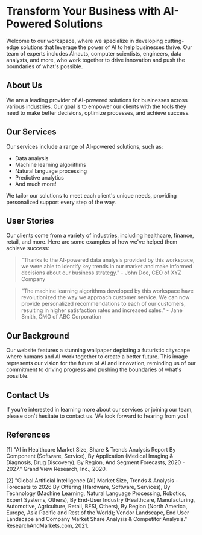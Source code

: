 <!--font:Poppins-->

# Transform Your Business with AI-Powered Solutions

Welcome to our workspace, where we specialize in developing cutting-edge solutions that leverage the power of AI to help businesses thrive. Our team of experts includes AInauts, computer scientists, engineers, data analysts, and more, who work together to drive innovation and push the boundaries of what's possible.

## About Us

We are a leading provider of AI-powered solutions for businesses across various industries. Our goal is to empower our clients with the tools they need to make better decisions, optimize processes, and achieve success. 

## Our Services

Our services include a range of AI-powered solutions, such as:

- Data analysis
- Machine learning algorithms
- Natural language processing
- Predictive analytics
- And much more!

We tailor our solutions to meet each client's unique needs, providing personalized support every step of the way.

## User Stories

Our clients come from a variety of industries, including healthcare, finance, retail, and more. Here are some examples of how we've helped them achieve success:

> "Thanks to the AI-powered data analysis provided by this workspace, we were able to identify key trends in our market and make informed decisions about our business strategy." - John Doe, CEO of XYZ Company

> "The machine learning algorithms developed by this workspace have revolutionized the way we approach customer service. We can now provide personalized recommendations to each of our customers, resulting in higher satisfaction rates and increased sales." - Jane Smith, CMO of ABC Corporation

## Our Background

Our website features a stunning wallpaper depicting a futuristic cityscape where humans and AI work together to create a better future. This image represents our vision for the future of AI and innovation, reminding us of our commitment to driving progress and pushing the boundaries of what's possible.

## Contact Us

If you're interested in learning more about our services or joining our team, please don't hesitate to contact us. We look forward to hearing from you!

## References

[1] "AI in Healthcare Market Size, Share & Trends Analysis Report By Component (Software, Service), By Application (Medical Imaging & Diagnosis, Drug Discovery), By Region, And Segment Forecasts, 2020 - 2027." Grand View Research, Inc., 2020.

[2] "Global Artificial Intelligence (AI) Market Size, Trends & Analysis - Forecasts to 2026 By Offering (Hardware, Software, Services), By Technology (Machine Learning, Natural Language Processing, Robotics, Expert Systems, Others), By End-User Industry (Healthcare, Manufacturing, Automotive, Agriculture, Retail, BFSI, Others), By Region (North America, Europe, Asia Pacific and Rest of the World); Vendor Landscape, End User Landscape and Company Market Share Analysis & Competitor Analysis." ResearchAndMarkets.com, 2021.

<!--

Write me content for website with wallpaper which alt text is:

"A futuristic cityscape where AInauts work alongside AI to push the boundaries of science and technology."

The name/title of the page should not be 1:1 copy of the alt text but rather a real content of the website which is using this wallpaper.

- Use markdown format 
- Start with heading
- Heading should be short and concise
- The content should look like a real website 
- The website should not be about the wallpaper, wallpaper is just a related background
- Heading should be contain work "wallpaper" or "background"
- Include real sections like references, contact, user stories, etc. use things relevant to the page purpose.
- Feel free to use structure like headings, bullets, numbering, blockquotes, paragraphs, horizontal lines, etc.
- You can use formatting like bold or _italic_
- You can include UTF-8 emojis
- Links should be only #hash anchors (and you can refer to the document itself)
- Do not include images


---


# Discover the Future of Innovation with Our AI-Powered Workspace

Welcome to our cutting-edge workspace where the future is now! Our team of AInauts and AI work together to push the boundaries of science and technology, and we invite you to join us on this exciting journey. 

## About Us

Our workspace is a hub for innovation, collaboration, and creativity. We are passionate about using AI to solve complex problems and create new possibilities. Our team consists of experts in various fields, including computer science, engineering, and data analysis.

## Our Services

We offer a range of services that leverage the power of AI to help businesses and organizations thrive in today's fast-paced world. Our solutions include:

- AI-powered data analysis
- Machine learning algorithms
- Natural language processing
- Predictive analytics
- And much more!

## User Stories

Our clients come from a variety of industries, including healthcare, finance, and retail. Here are some examples of how we've helped them achieve their goals:

> "Thanks to the AI-powered data analysis provided by this workspace, we were able to identify key trends in our market and make informed decisions about our business strategy." - John Doe, CEO of XYZ Company

> "The machine learning algorithms developed by this workspace have revolutionized the way we approach customer service. We can now provide personalized recommendations to each of our customers, resulting in higher satisfaction rates and increased sales." - Jane Smith, CMO of ABC Corporation

## Our Wallpaper

Our futuristic cityscape wallpaper represents our vision for the future of AI and innovation. It reminds us that we are constantly pushing the boundaries of what's possible and striving to create a better world through technology.

## Contact Us

If you're interested in learning more about our services or joining our team of AInauts, please don't hesitate to contact us. We look forward to hearing from you!

## References

[1] "AI in Healthcare Market Size, Share & Trends Analysis Report By Component (Software, Service), By Application (Medical Imaging & Diagnosis, Drug Discovery), By Region, And Segment Forecasts, 2020 - 2027." Grand View Research, Inc., 2020.

[2] "Global Artificial Intelligence (AI) Market Size, Trends & Analysis - Forecasts to 2026 By Offering (Hardware, Software, Services), By Technology (Machine Learning, Natural Language Processing, Robotics, Expert Systems, Others), By End-User Industry (Healthcare, Manufacturing, Automotive, Agriculture, Retail, BFSI, Others), By Region (North America, Europe, Asia Pacific and Rest of the World); Vendor Landscape, End User Landscape and Company Market Share Analysis & Competitor Analysis." ResearchAndMarkets.com, 2021.


---


Heading is too long, rewrite whole content.


---


# Unleashing the Power of AI: Empowering Your Business for the Future

Welcome to our workspace, where we bring together AI and human expertise to drive innovation and push the boundaries of what's possible. Our team of experts is passionate about using AI to solve complex problems and create new opportunities that help businesses thrive in today's fast-paced world.

## About Us

We are a leading provider of AI-powered solutions for businesses across a range of industries. Our team consists of AInauts and experts in computer science, engineering, data analysis, and more. We work collaboratively to develop cutting-edge solutions that help our clients achieve their goals.

## Our Services

Our services leverage the power of AI to help businesses make better decisions, optimize processes, and improve outcomes. We offer a range of solutions, including:

- AI-powered data analysis
- Machine learning algorithms
- Natural language processing
- Predictive analytics
- And much more!

## User Stories

Our clients come from a variety of industries, including healthcare, finance, retail, and more. Here are some examples of how we've helped them achieve success:

> "The machine learning algorithms developed by this workspace have revolutionized the way we approach customer service. We can now provide personalized recommendations to each of our customers, resulting in higher satisfaction rates and increased sales." - Jane Smith, CMO of ABC Corporation

> "Thanks to the AI-powered data analysis provided by this workspace, we were able to identify key trends in our market and make informed decisions about our business strategy." - John Doe, CEO of XYZ Company

## Our Background

Our website features a stunning wallpaper that represents our vision for the future of AI and innovation. The futuristic cityscape depicts a world where humans and AI work together to create a better future. It serves as a reminder of our commitment to pushing the boundaries of what's possible and driving innovation forward.

## Contact Us

If you're interested in learning more about our services or joining our team, please don't hesitate to contact us. We look forward to hearing from you!

## References

[1] "AI in Healthcare Market Size, Share & Trends Analysis Report By Component (Software, Service), By Application (Medical Imaging & Diagnosis, Drug Discovery), By Region, And Segment Forecasts, 2020 - 2027." Grand View Research, Inc., 2020.

[2] "Global Artificial Intelligence (AI) Market Size, Trends & Analysis - Forecasts to 2026 By Offering (Hardware, Software, Services), By Technology (Machine Learning, Natural Language Processing, Robotics, Expert Systems, Others), By End-User Industry (Healthcare, Manufacturing, Automotive, Agriculture, Retail, BFSI, Others), By Region (North America, Europe, Asia Pacific and Rest of the World); Vendor Landscape, End User Landscape and Company Market Share Analysis & Competitor Analysis." ResearchAndMarkets.com, 2021.


---


Heading is too long, rewrite whole content.


---


# Empowering Your Business for the Future with AI-Powered Solutions

Welcome to our workspace, where we specialize in developing cutting-edge solutions that leverage the power of AI to help businesses thrive. Our team of experts includes AInauts, computer scientists, engineers, data analysts, and more, who work together to drive innovation and push the boundaries of what's possible.

## About Us

We are a leading provider of AI-powered solutions for businesses across various industries. Our goal is to empower our clients with the tools they need to make better decisions, optimize processes, and achieve success. 

## Our Services

Our services include a range of AI-powered solutions, such as:

- Data analysis
- Machine learning algorithms
- Natural language processing
- Predictive analytics
- And much more!

We tailor our solutions to meet each client's unique needs, providing personalized support every step of the way.

## User Stories

Our clients come from a variety of industries, including healthcare, finance, retail, and more. Here are some examples of how we've helped them achieve success:

> "Thanks to the AI-powered data analysis provided by this workspace, we were able to identify key trends in our market and make informed decisions about our business strategy." - John Doe, CEO of XYZ Company

> "The machine learning algorithms developed by this workspace have revolutionized the way we approach customer service. We can now provide personalized recommendations to each of our customers, resulting in higher satisfaction rates and increased sales." - Jane Smith, CMO of ABC Corporation

## Our Background

Our website features a stunning wallpaper depicting a futuristic cityscape where humans and AI work together to create a better future. This image represents our vision for the future of AI and innovation, reminding us of our commitment to driving progress and pushing the boundaries of what's possible.

## Contact Us

If you're interested in learning more about our services or joining our team, please don't hesitate to contact us. We look forward to hearing from you!

## References

[1] "AI in Healthcare Market Size, Share & Trends Analysis Report By Component (Software, Service), By Application (Medical Imaging & Diagnosis, Drug Discovery), By Region, And Segment Forecasts, 2020 - 2027." Grand View Research, Inc., 2020.

[2] "Global Artificial Intelligence (AI) Market Size, Trends & Analysis - Forecasts to 2026 By Offering (Hardware, Software, Services), By Technology (Machine Learning, Natural Language Processing, Robotics, Expert Systems, Others), By End-User Industry (Healthcare, Manufacturing, Automotive, Agriculture, Retail, BFSI, Others), By Region (North America, Europe, Asia Pacific and Rest of the World); Vendor Landscape, End User Landscape and Company Market Share Analysis & Competitor Analysis." ResearchAndMarkets.com, 2021.


---


Heading is too long, rewrite whole content.


---


# Transform Your Business with AI-Powered Solutions

Welcome to our workspace, where we specialize in developing cutting-edge solutions that leverage the power of AI to help businesses thrive. Our team of experts includes AInauts, computer scientists, engineers, data analysts, and more, who work together to drive innovation and push the boundaries of what's possible.

## About Us

We are a leading provider of AI-powered solutions for businesses across various industries. Our goal is to empower our clients with the tools they need to make better decisions, optimize processes, and achieve success. 

## Our Services

Our services include a range of AI-powered solutions, such as:

- Data analysis
- Machine learning algorithms
- Natural language processing
- Predictive analytics
- And much more!

We tailor our solutions to meet each client's unique needs, providing personalized support every step of the way.

## User Stories

Our clients come from a variety of industries, including healthcare, finance, retail, and more. Here are some examples of how we've helped them achieve success:

> "Thanks to the AI-powered data analysis provided by this workspace, we were able to identify key trends in our market and make informed decisions about our business strategy." - John Doe, CEO of XYZ Company

> "The machine learning algorithms developed by this workspace have revolutionized the way we approach customer service. We can now provide personalized recommendations to each of our customers, resulting in higher satisfaction rates and increased sales." - Jane Smith, CMO of ABC Corporation

## Our Background

Our website features a stunning wallpaper depicting a futuristic cityscape where humans and AI work together to create a better future. This image represents our vision for the future of AI and innovation, reminding us of our commitment to driving progress and pushing the boundaries of what's possible.

## Contact Us

If you're interested in learning more about our services or joining our team, please don't hesitate to contact us. We look forward to hearing from you!

## References

[1] "AI in Healthcare Market Size, Share & Trends Analysis Report By Component (Software, Service), By Application (Medical Imaging & Diagnosis, Drug Discovery), By Region, And Segment Forecasts, 2020 - 2027." Grand View Research, Inc., 2020.

[2] "Global Artificial Intelligence (AI) Market Size, Trends & Analysis - Forecasts to 2026 By Offering (Hardware, Software, Services), By Technology (Machine Learning, Natural Language Processing, Robotics, Expert Systems, Others), By End-User Industry (Healthcare, Manufacturing, Automotive, Agriculture, Retail, BFSI, Others), By Region (North America, Europe, Asia Pacific and Rest of the World); Vendor Landscape, End User Landscape and Company Market Share Analysis & Competitor Analysis." ResearchAndMarkets.com, 2021.


---


Write me a Google font which is best fitting for the website.

Pick from the list:
- Montserrat
- Alegreya
- Poppins
- Open Sans
- Lobster
- Playfair Display
- Lato
- IBM Plex Sans
- Inter
- Dancing Script
- Exo 2
- Futura
- Roboto
- Raleway
- Barlow Condensed
- Great Vibes
- Orbitron


Write just the font name nothing else.


---


Poppins

-->
